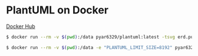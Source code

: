 # PlantUML on Docker

[Docker Hub](https://hub.docker.com/r/pyar6329/plantuml)

```bash
$ docker run --rm -v $(pwd):/data pyar6329/plantuml:latest -tsvg erd.pu
```

```bash
$ docker run --rm -v $(pwd):/data -e "PLANTUML_LIMIT_SIZE=8192" pyar6329/plantuml:latest erd.pu
```
